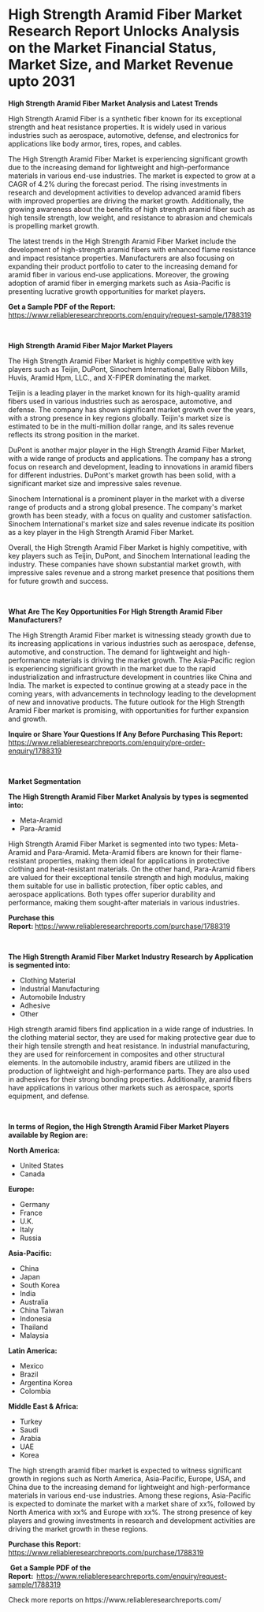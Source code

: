 <p><h1>High Strength Aramid Fiber Market Research Report Unlocks Analysis on the Market Financial Status, Market Size, and Market Revenue upto 2031</h1></p><p><strong>High Strength Aramid Fiber Market Analysis and Latest Trends</strong></p>
<p><p>High Strength Aramid Fiber is a synthetic fiber known for its exceptional strength and heat resistance properties. It is widely used in various industries such as aerospace, automotive, defense, and electronics for applications like body armor, tires, ropes, and cables.</p><p>The High Strength Aramid Fiber Market is experiencing significant growth due to the increasing demand for lightweight and high-performance materials in various end-use industries. The market is expected to grow at a CAGR of 4.2% during the forecast period. The rising investments in research and development activities to develop advanced aramid fibers with improved properties are driving the market growth. Additionally, the growing awareness about the benefits of high strength aramid fiber such as high tensile strength, low weight, and resistance to abrasion and chemicals is propelling market growth.</p><p>The latest trends in the High Strength Aramid Fiber Market include the development of high-strength aramid fibers with enhanced flame resistance and impact resistance properties. Manufacturers are also focusing on expanding their product portfolio to cater to the increasing demand for aramid fiber in various end-use applications. Moreover, the growing adoption of aramid fiber in emerging markets such as Asia-Pacific is presenting lucrative growth opportunities for market players.</p></p>
<p><strong>Get a Sample PDF of the Report:&nbsp;</strong> <a href="https://www.reliableresearchreports.com/enquiry/request-sample/1788319">https://www.reliableresearchreports.com/enquiry/request-sample/1788319</a></p>
<p>&nbsp;</p>
<p><strong>High Strength Aramid Fiber Major Market Players</strong></p>
<p><p>The High Strength Aramid Fiber Market is highly competitive with key players such as Teijin, DuPont, Sinochem International, Bally Ribbon Mills, Huvis, Aramid Hpm, LLC., and X-FIPER dominating the market. </p><p>Teijin is a leading player in the market known for its high-quality aramid fibers used in various industries such as aerospace, automotive, and defense. The company has shown significant market growth over the years, with a strong presence in key regions globally. Teijin's market size is estimated to be in the multi-million dollar range, and its sales revenue reflects its strong position in the market.</p><p>DuPont is another major player in the High Strength Aramid Fiber Market, with a wide range of products and applications. The company has a strong focus on research and development, leading to innovations in aramid fibers for different industries. DuPont's market growth has been solid, with a significant market size and impressive sales revenue.</p><p>Sinochem International is a prominent player in the market with a diverse range of products and a strong global presence. The company's market growth has been steady, with a focus on quality and customer satisfaction. Sinochem International's market size and sales revenue indicate its position as a key player in the High Strength Aramid Fiber Market.</p><p>Overall, the High Strength Aramid Fiber Market is highly competitive, with key players such as Teijin, DuPont, and Sinochem International leading the industry. These companies have shown substantial market growth, with impressive sales revenue and a strong market presence that positions them for future growth and success.</p></p>
<p>&nbsp;</p>
<p><strong>What Are The Key Opportunities For High Strength Aramid Fiber Manufacturers?</strong></p>
<p><p>The High Strength Aramid Fiber market is witnessing steady growth due to its increasing applications in various industries such as aerospace, defense, automotive, and construction. The demand for lightweight and high-performance materials is driving the market growth. The Asia-Pacific region is experiencing significant growth in the market due to the rapid industrialization and infrastructure development in countries like China and India. The market is expected to continue growing at a steady pace in the coming years, with advancements in technology leading to the development of new and innovative products. The future outlook for the High Strength Aramid Fiber market is promising, with opportunities for further expansion and growth.</p></p>
<p><strong>Inquire or Share Your Questions If Any Before Purchasing This Report:</strong> <a href="https://www.reliableresearchreports.com/enquiry/pre-order-enquiry/1788319">https://www.reliableresearchreports.com/enquiry/pre-order-enquiry/1788319</a></p>
<p>&nbsp;</p>
<p><strong>Market Segmentation</strong></p>
<p><strong>The High Strength Aramid Fiber Market Analysis by types is segmented into:</strong></p>
<p><ul><li>Meta-Aramid</li><li>Para-Aramid</li></ul></p>
<p><p>High Strength Aramid Fiber Market is segmented into two types: Meta-Aramid and Para-Aramid. Meta-Aramid fibers are known for their flame-resistant properties, making them ideal for applications in protective clothing and heat-resistant materials. On the other hand, Para-Aramid fibers are valued for their exceptional tensile strength and high modulus, making them suitable for use in ballistic protection, fiber optic cables, and aerospace applications. Both types offer superior durability and performance, making them sought-after materials in various industries.</p></p>
<p><strong>Purchase this Report:&nbsp;</strong><a href="https://www.reliableresearchreports.com/purchase/1788319">https://www.reliableresearchreports.com/purchase/1788319</a></p>
<p>&nbsp;</p>
<p><strong>The High Strength Aramid Fiber Market Industry Research by Application is segmented into:</strong></p>
<p><ul><li>Clothing Material</li><li>Industrial Manufacturing</li><li>Automobile Industry</li><li>Adhesive</li><li>Other</li></ul></p>
<p><p>High strength aramid fibers find application in a wide range of industries. In the clothing material sector, they are used for making protective gear due to their high tensile strength and heat resistance. In industrial manufacturing, they are used for reinforcement in composites and other structural elements. In the automobile industry, aramid fibers are utilized in the production of lightweight and high-performance parts. They are also used in adhesives for their strong bonding properties. Additionally, aramid fibers have applications in various other markets such as aerospace, sports equipment, and defense.</p></p>
<p>&nbsp;</p>
<p><strong>In terms of Region, the High Strength Aramid Fiber Market Players available by Region are:</strong></p>
<p>
    <p> <strong> North America: </strong>
        <ul>
            <li>United States</li>
            <li>Canada</li>
        </ul>
        </p> 
    <p> <strong> Europe: </strong>
        <ul>
            <li>Germany</li>
            <li>France</li>
            <li>U.K.</li>
            <li>Italy</li>
            <li>Russia</li>
        </ul>
        </p> 
    <p> <strong> Asia-Pacific: </strong>
        <ul>
            <li>China</li>
            <li>Japan</li>
            <li>South Korea</li>
            <li>India</li>
            <li>Australia</li>
            <li>China Taiwan</li>
            <li>Indonesia</li>
            <li>Thailand</li>
            <li>Malaysia</li>
        </ul>
        </p> 
    <p> <strong> Latin America: </strong>
        <ul>
            <li>Mexico</li>
            <li>Brazil</li>
            <li>Argentina Korea</li>
            <li>Colombia</li>
        </ul>
        </p> 
    <p> <strong> Middle East & Africa: </strong>
        <ul>
            <li>Turkey</li>
            <li>Saudi</li>
            <li>Arabia</li>
            <li>UAE</li>
            <li>Korea</li>
        </ul>
    </p>
    </p>
<p><p>The high strength aramid fiber market is expected to witness significant growth in regions such as North America, Asia-Pacific, Europe, USA, and China due to the increasing demand for lightweight and high-performance materials in various end-use industries. Among these regions, Asia-Pacific is expected to dominate the market with a market share of xx%, followed by North America with xx% and Europe with xx%. The strong presence of key players and growing investments in research and development activities are driving the market growth in these regions.</p></p>
<p><strong>Purchase this Report: </strong><a href="https://www.reliableresearchreports.com/purchase/1788319">https://www.reliableresearchreports.com/purchase/1788319</a></p>
<p>&nbsp;<strong>Get a Sample PDF of the Report:&nbsp;&nbsp;</strong><a href="https://www.reliableresearchreports.com/enquiry/request-sample/1788319">https://www.reliableresearchreports.com/enquiry/request-sample/1788319</a></p>
<p><strong></strong></p>
<p>Check more reports on https://www.reliableresearchreports.com/</p>